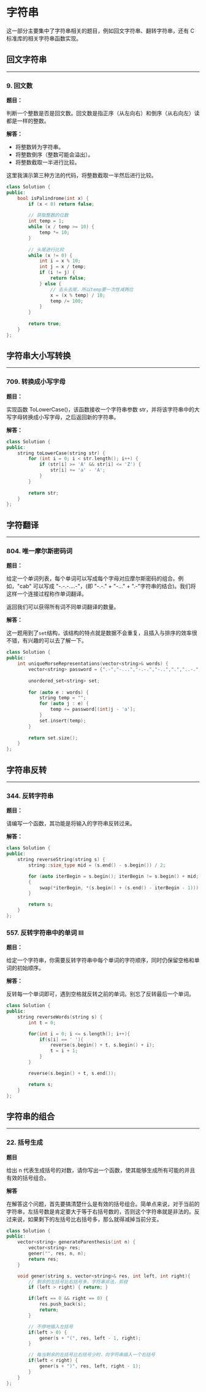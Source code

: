 # 字符串

这一部分主要集中了字符串相关的题目，例如回文字符串、翻转字符串，还有 C 标准库的相关字符串函数实现。

## 回文字符串

---

### 9. 回文数

**题目：**

判断一个整数是否是回文数。回文数是指正序（从左向右）和倒序（从右向左）读都是一样的整数。

**解答：**

* 将整数转为字符串。
* 将整数倒序（整数可能会溢出）。
* 将整数截取一半进行比较。

这里我演示第三种方法的代码，将整数截取一半然后进行比较。

```cpp
class Solution {
public:
    bool isPalindrome(int x) {
        if (x < 0) return false;
        
        // 获取整数的位数
        int temp = 1;
        while (x / temp >= 10) {
            temp *= 10;
        }
        
        // 头尾进行比较
        while (x != 0) {
            int i = x % 10;
            int j = x / temp;
            if (i != j) {
                return false;
            } else {
                // 去头去尾，所以temp要一次性减两位
                x = (x % temp) / 10;
                temp /= 100;
            }
        }
        
        return true;
    }
};
```

## 字符串大小写转换

---

### 709. 转换成小写字母

**题目：**

实现函数 ToLowerCase()，该函数接收一个字符串参数 str，并将该字符串中的大写字母转换成小写字母，之后返回新的字符串。

**解答：**

```cpp
class Solution {
public:
    string toLowerCase(string str) {
        for (int i = 0; i < str.length(); i++) {
            if (str[i] >= 'A' && str[i] <= 'Z') {
                str[i] += 'a' - 'A';
            }
        }
            
        return str;
    }
};
```

## 字符翻译

---

### 804. 唯一摩尔斯密码词

**题目：**

给定一个单词列表，每个单词可以写成每个字母对应摩尔斯密码的组合。例如，"cab" 可以写成 "-.-.-....-"，(即 "-.-." + "-..." + ".-"字符串的结合)。我们将这样一个连接过程称作单词翻译。

返回我们可以获得所有词不同单词翻译的数量。

**解答：**

这一题用到了`set`结构，该结构的特点就是数据不会重复，且插入与排序的效率很不错，有兴趣的可以去了解一下。

```cpp
class Solution {
public:
    int uniqueMorseRepresentations(vector<string>& words) {
        vector<string> password = {".-","-...","-.-.","-..",".","..-.","--.","....","..",".---","-.-",".-..","--","-.","---",".--.","--.-",".-.","...","-","..-","...-",".--","-..-","-.--","--.."};
        
        unordered_set<string> set;
        
        for (auto e : words) {
            string temp = "";
            for (auto j : e) {
                temp += password[(int)j - 'a'];
            }
            set.insert(temp);
        }
        
        return set.size();
    }
};
```

## 字符串反转

---

### 344. 反转字符串

**题目：**

请编写一个函数，其功能是将输入的字符串反转过来。

**解答：**

```cpp
class Solution {
public:
    string reverseString(string s) {
        string::size_type mid = (s.end() - s.begin()) / 2;

        for (auto iterBegin = s.begin(); iterBegin != s.begin() + mid; iterBegin++)
        {
            swap(*iterBegin, *(s.begin() + (s.end() - iterBegin - 1)));
        }

        return s;
    }
};
```

### 557. 反转字符串中的单词 III

**题目：**

给定一个字符串，你需要反转字符串中每个单词的字符顺序，同时仍保留空格和单词的初始顺序。

**解答：**

反转每一个单词即可，遇到空格就反转之前的单词。别忘了反转最后一个单词。

```cpp
class Solution {
public:
    string reverseWords(string s) {
        int t = 0;

        for(int i = 0; i <= s.length(); i++){
            if(s[i] == ' '){
                reverse(s.begin() + t, s.begin() + i);
                t = i + 1;
            }
        }

        reverse(s.begin() + t, s.end());

        return s;
    }
};
```

## 字符串的组合

---

### 22. 括号生成

**题目**

给出 n 代表生成括号的对数，请你写出一个函数，使其能够生成所有可能的并且有效的括号组合。

**解答**

在解答这个问题，首先要搞清楚什么是有效的括号组合。简单点来说，对于当前的字符串，左括号数是肯定要大于等于右括号数的，否则这个字符串就是非法的。反过来说，如果剩下的左括号比右括号多，那么就得减掉当前分支。

```cpp
class Solution {
public:
    vector<string> generateParenthesis(int n) {
        vector<string> res;
        gener("", res, n, n);
        return res;
    }

    void gener(string s, vector<string>& res, int left, int right){
        // 剩余的左括号比右括号多，字符串非法，剪枝
        if (left > right) { return; }

        if(left == 0 && right == 0) {
            res.push_back(s);
            return;
        }

        // 不停地插入左括号
        if(left > 0) {
            gener(s + "(", res, left - 1, right);
        }

        // 每当剩余的左括号比右括号少时，向字符串插入一个右括号
        if(left < right) {
            gener(s + ")", res, left, right - 1);
        }
    }
};
```